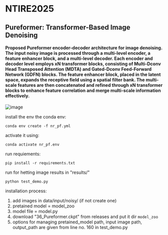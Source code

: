 # NTIRE2025
## Pureformer: Transformer-Based Image Denoising
#### Proposed Pureformer encoder-decoder architecture for image denoising. The input noisy image is processed through a multi-level encoder, a feature enhancer block, and a multi-level decoder. Each encoder and decoder level employs xN transformer blocks, consisting of Multi-Dconv Head Transposed Attention (MDTA) and Gated-Dconv Feed-Forward Network (GDFN) blocks. The feature enhancer block, placed in the latent space, expands the receptive field using a spatial filter bank. The multi-scale features are then concatenated and refined through xN transformer blocks to enhance feature correlation and merge multi-scale information effectively.
![image](https://github.com/user-attachments/assets/b5d55bcb-aadd-41a5-8f6e-1ddd49f16853)

install the env the conda env:

```conda env create -f nr_pf.yml```

activate it using:

```conda activate nr_pf.env```

run requiements:
 
``` pip install -r requirements.txt ``` 

run for hetting image results in "results/"

```python test_demo.py```

installation process:
1. add images in data/input/noisy/ (if not create one)
2. pretained model = model_zoo
3. model file = model.py
4. download "36_Pureformer.ckpt" from releases and put it dir `model_zoo`
5. options for managing pretained_model path, input image path, output_path are given from line no. 160 in test_demo.py
